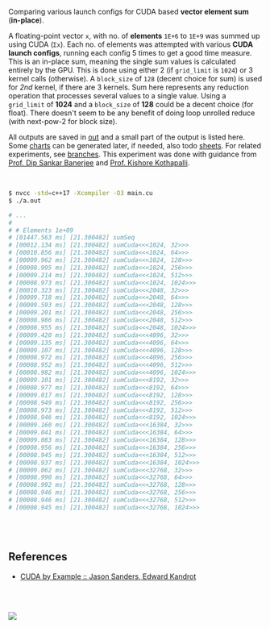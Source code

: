 Comparing various launch configs for CUDA based **vector element sum**
(**in-place**).

A floating-point vector `x`, with no. of **elements** `1E+6` to `1E+9` was
summed up using CUDA (`Σx`). Each no. of elements was attempted with
various **CUDA launch configs**, running each config 5 times to get a good
time measure. This is an in-place sum, meaning the single sum values is
calculated entirely by the GPU. This is done using either 2 (if `grid_limit`
is `1024`) or 3 kernel calls (otherwise). A `block_size` of `128`
(decent choice for sum) is used for *2nd* kernel, if there are 3 kernels.
Sum here represents any reduction operation that processes several values
to a single value. Using a `grid_limit` of **1024** and a `block_size` of
**128** could be a decent choice (for float). There doesn't seem to be
any benefit of doing loop unrolled reduce (with next-pow-2 for block size).

All outputs are saved in [out](out/) and a small part of the output is listed
here. Some [charts] can be generated later, if needed, also todo [sheets]. For
related experiments, see [branches]. This experiment was done with guidance
from [Prof. Dip Sankar Banerjee] and [Prof. Kishore Kothapalli].


<br>

```bash
$ nvcc -std=c++17 -Xcompiler -O3 main.cu
$ ./a.out

# ...
#
# # Elements 1e+09
# [01447.563 ms] [21.300482] sumSeq
# [00012.134 ms] [21.300482] sumCuda<<<1024, 32>>>
# [00010.856 ms] [21.300482] sumCuda<<<1024, 64>>>
# [00009.962 ms] [21.300482] sumCuda<<<1024, 128>>>
# [00008.995 ms] [21.300482] sumCuda<<<1024, 256>>>
# [00009.214 ms] [21.300482] sumCuda<<<1024, 512>>>
# [00008.973 ms] [21.300482] sumCuda<<<1024, 1024>>>
# [00010.323 ms] [21.300482] sumCuda<<<2048, 32>>>
# [00009.718 ms] [21.300482] sumCuda<<<2048, 64>>>
# [00009.593 ms] [21.300482] sumCuda<<<2048, 128>>>
# [00009.201 ms] [21.300482] sumCuda<<<2048, 256>>>
# [00008.986 ms] [21.300482] sumCuda<<<2048, 512>>>
# [00008.955 ms] [21.300482] sumCuda<<<2048, 1024>>>
# [00009.420 ms] [21.300482] sumCuda<<<4096, 32>>>
# [00009.135 ms] [21.300482] sumCuda<<<4096, 64>>>
# [00009.107 ms] [21.300482] sumCuda<<<4096, 128>>>
# [00008.972 ms] [21.300482] sumCuda<<<4096, 256>>>
# [00008.952 ms] [21.300482] sumCuda<<<4096, 512>>>
# [00008.982 ms] [21.300482] sumCuda<<<4096, 1024>>>
# [00009.101 ms] [21.300482] sumCuda<<<8192, 32>>>
# [00008.977 ms] [21.300482] sumCuda<<<8192, 64>>>
# [00009.017 ms] [21.300482] sumCuda<<<8192, 128>>>
# [00008.949 ms] [21.300482] sumCuda<<<8192, 256>>>
# [00008.973 ms] [21.300482] sumCuda<<<8192, 512>>>
# [00008.946 ms] [21.300482] sumCuda<<<8192, 1024>>>
# [00009.160 ms] [21.300482] sumCuda<<<16384, 32>>>
# [00009.041 ms] [21.300482] sumCuda<<<16384, 64>>>
# [00009.083 ms] [21.300482] sumCuda<<<16384, 128>>>
# [00008.956 ms] [21.300482] sumCuda<<<16384, 256>>>
# [00008.945 ms] [21.300482] sumCuda<<<16384, 512>>>
# [00008.937 ms] [21.300482] sumCuda<<<16384, 1024>>>
# [00009.062 ms] [21.300482] sumCuda<<<32768, 32>>>
# [00008.990 ms] [21.300482] sumCuda<<<32768, 64>>>
# [00008.992 ms] [21.300482] sumCuda<<<32768, 128>>>
# [00008.946 ms] [21.300482] sumCuda<<<32768, 256>>>
# [00008.946 ms] [21.300482] sumCuda<<<32768, 512>>>
# [00008.945 ms] [21.300482] sumCuda<<<32768, 1024>>>
```

<br>
<br>


## References

- [CUDA by Example :: Jason Sanders, Edward Kandrot](https://www.slideshare.net/SubhajitSahu/cuda-by-example-notes)

<br>
<br>

[![](https://i.imgur.com/SrEEKD5.png)](https://www.youtube.com/watch?v=vTdodyhhjww)

[Prof. Dip Sankar Banerjee]: https://sites.google.com/site/dipsankarban/
[Prof. Kishore Kothapalli]: https://cstar.iiit.ac.in/~kkishore/
[branches]: https://github.com/puzzlef/sum-cuda-inplace-adjust-launch/branches
[charts]: https://wolfram77.github.io
[sheets]: https://wolfram77.github.io
